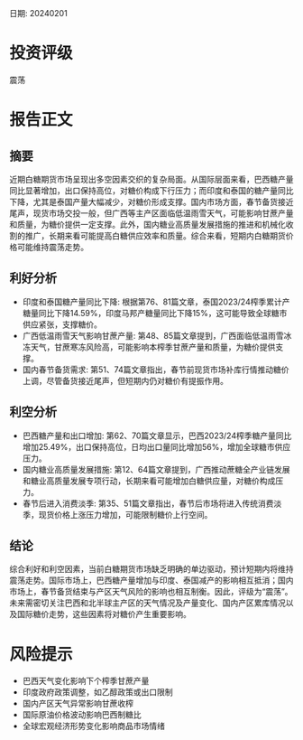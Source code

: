 
日期: 20240201

# 投资评级

震荡

# 报告正文

## 摘要

近期白糖期货市场呈现出多空因素交织的复杂局面。从国际层面来看，巴西糖产量同比显著增加，出口保持高位，对糖价构成下行压力；而印度和泰国的糖产量同比下降，尤其是泰国产量大幅减少，对糖价形成支撑。国内市场方面，春节备货接近尾声，现货市场交投一般，但广西等主产区面临低温雨雪天气，可能影响甘蔗产量和质量，为糖价提供一定支撑。此外，国内糖业高质量发展措施的推进和机械化收割的推广，长期来看可能提高白糖供应效率和质量。综合来看，短期内白糖期货价格可能维持震荡走势。

## 利好分析

* 印度和泰国糖产量同比下降: 根据第76、81篇文章，泰国2023/24榨季累计产糖量同比下降14.59%，印度马邦产糖量同比下降15%，这可能导致全球糖市供应紧张，支撑糖价。
* 广西低温雨雪天气影响甘蔗产量: 第48、85篇文章提到，广西面临低温雨雪冰冻天气，甘蔗寒冻风险高，可能影响本榨季甘蔗产量和质量，为糖价提供支撑。
* 国内春节备货需求: 第51、74篇文章指出，春节前现货市场补库行情推动糖价上调，尽管备货接近尾声，但短期内仍对糖价有提振作用。

## 利空分析

* 巴西糖产量和出口增加: 第62、70篇文章显示，巴西2023/24榨季糖产量同比增加25.49%，出口保持高位，日均出口量同比增加56%，增加全球糖市供应压力。
* 国内糖业高质量发展措施: 第12、64篇文章提到，广西推动蔗糖全产业链发展和糖业高质量发展专项行动，长期来看可能增加白糖供应量，对糖价构成压力。
* 春节后进入消费淡季: 第35、51篇文章指出，春节后市场将进入传统消费淡季，现货价格上涨压力增加，可能限制糖价上行空间。

## 结论

综合利好和利空因素，当前白糖期货市场缺乏明确的单边驱动，预计短期内将维持震荡走势。国际市场上，巴西糖产量增加与印度、泰国减产的影响相互抵消；国内市场上，春节备货结束与产区天气风险的影响也相互制衡。因此，评级为“震荡”。未来需密切关注巴西和北半球主产区的天气情况及产量变化、国内产区累库情况以及国际糖价走势，这些因素将对糖价产生重要影响。

# 风险提示

* 巴西天气变化影响下个榨季甘蔗产量
* 印度政府政策调整，如乙醇政策或出口限制
* 国内产区天气异常影响甘蔗收榨
* 国际原油价格波动影响巴西制糖比
* 全球宏观经济形势变化影响商品市场情绪
